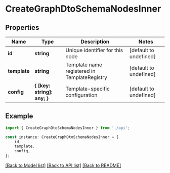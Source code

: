 # CreateGraphDtoSchemaNodesInner


## Properties

Name | Type | Description | Notes
------------ | ------------- | ------------- | -------------
**id** | **string** | Unique identifier for this node | [default to undefined]
**template** | **string** | Template name registered in TemplateRegistry | [default to undefined]
**config** | **{ [key: string]: any; }** | Template-specific configuration | [default to undefined]

## Example

```typescript
import { CreateGraphDtoSchemaNodesInner } from './api';

const instance: CreateGraphDtoSchemaNodesInner = {
    id,
    template,
    config,
};
```

[[Back to Model list]](../README.md#documentation-for-models) [[Back to API list]](../README.md#documentation-for-api-endpoints) [[Back to README]](../README.md)

